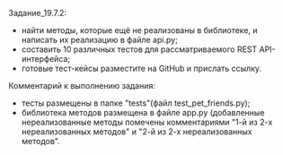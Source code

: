 Задание_19.7.2:
- найти методы, которые ещё не реализованы в библиотеке, и написать их реализацию в файле api.py;
- составить 10 различных тестов для рассматриваемого REST API-интерфейса; 
- готовые тест-кейсы разместите на GitHub и прислать ссылку.

Комментарий к выполнению задания:
- тесты размещены в папке "tests"(файл test_pet_friends.py);
- библиотека методов размещена в файле app.py (добавленные нереализованные методы помечены комментариями "1-й из 2-х нереализованных методов" и "2-й из 2-х нереализованных методов".
